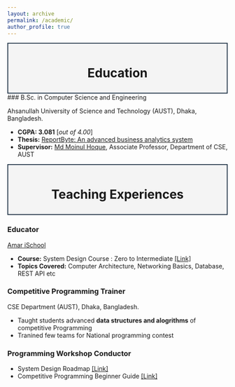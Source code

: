 ```yaml
---
layout: archive
permalink: /academic/
author_profile: true
---
```


<div style="border: 2px solid #2c3e50; 
            padding: 10px; 
            background-color: #f4f4f4;
            width: 100%;
            text-align: center;
            box-sizing: border-box;">
    <h1>Education</h1>
</div>
### B.Sc. in Computer Science and Engineering

Ahsanullah University of Science and Technology (AUST), Dhaka, Bangladesh.
* **CGPA: 3.081** [*out of 4.00*]
* **Thesis:** [ReportByte: An advanced business analytics system](../files/Research/ReportByte.pdf) 
* **Supervisor:** [Md Moinul Hoque](https://scholar.google.com/citations?user=-2fbkokAAAAJ&hl=en), Associate Professor, Department of CSE, AUST

<div style="border: 2px solid #2c3e50; 
            padding: 10px; 
            background-color: #f4f4f4;
            width: 100%;
            text-align: center;
            box-sizing: border-box;">
    <h1>Teaching Experiences</h1>
</div>

### Educator
[Amar iSchool](https://amarischool.com/)
* **Course:** System Design Course : Zero to Intermediate [[Link]](https://amarischool.com/courses/System-Design-Course--Zero-to-Intermediate-64ea1ed8e4b00cb1044f6f2c)
* **Topics Covered:** Computer Architecture, Networking Basics, Database, REST API etc


### Competitive Programming Trainer
CSE Department (AUST), Dhaka, Bangladesh.
* Taught students advanced **data structures and alogrithms** of competitive Programming
* Tranined few teams for National programming contest

### Programming Workshop Conductor
* System Design Roadmap [[Link]](https://www.facebook.com/amarischool24/videos/915637786668317)
* Competitive Programming Beginner Guide [[Link]](https://www.youtube.com/watch?v=YtDXX9l8yGk&t=2008s&ab_channel=MicrosoftLearnStudentAmbassadors-Bangladesh)